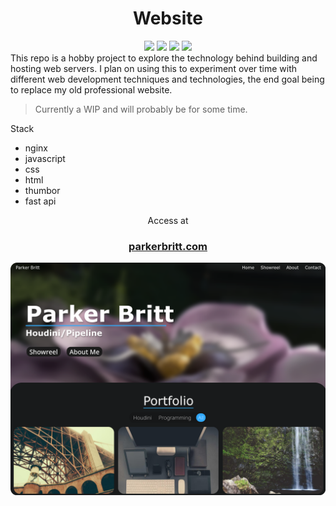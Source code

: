<h1 align="center">Website</h1>
<div align="center">
  <img src="https://img.shields.io/badge/HTML-E34F26?style=for-the-badge&logo=html5&logoColor=white">
  <img src="https://img.shields.io/badge/CSS-1572B6?style=for-the-badge&logo=css3&logoColor=white">
  <img src="https://img.shields.io/badge/JavaScript-F7DF1E?style=for-the-badge&logo=javascript&logoColor=black">
  <img src="https://img.shields.io/badge/NGINX-009639?style=for-the-badge&logo=nginx&logoColor=white">
</div>
This repo is a hobby project to explore the technology behind building and hosting web servers.
I plan on using this to experiment over time with different web development techniques and technologies, the end goal being to replace my old professional website. 
<blockquote>Currently a WIP and will probably be for some time.</blockquote>

Stack
- nginx
- javascript
- css
- html
- thumbor
- fast api

<div align="center">
Access at<br>
<h3><a href="https://parkerbritt.com" target="_blank">parkerbritt.com</a></h3>
</div>

<a href="https://parkerbritt.com" target="_blank"><img src=assets/screenshots/home_page.png></a>
